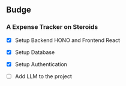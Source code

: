 ## Budge 
### A Expense Tracker on Steroids

- [x] Setup Backend HONO and Frontend React
- [x] Setup Database
- [x] Setup Authentication
- [ ] Add LLM to the project

